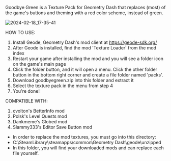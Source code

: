 Goodbye Green is a Texture Pack for Geometry Dash that replaces (most) of the game's buttons and theming with a red color scheme, instead of green.

![2024-02-18_17-35-41](https://github.com/notSuperlol/goodbyegreen/assets/93556337/b8f56c1e-44a5-4504-a4ad-31608f32b3bc)

HOW TO USE:
1. Install Geode, Geometry Dash's mod client at https://geode-sdk.org/
2. After Geode is installed, find the mod 'Texture Loader' from the mod index
3. Restart your game after installing the mod and you will see a folder icon on the game's main page
4. Click the folder button, and it will open a menu. Click the other folder button in the bottom right corner and create a file folder named 'packs'.
5. Download goodbyegreen.zip into this folder and extract it
6. Select the texture pack in the menu from step 4
7. You're done!

COMPATIBLE WITH:
1. cvolton's BetterInfo mod
2. Polsk's Level Quests mod
3. Dankmeme's Globed mod
4. Slammy333's Editor Save Button mod

- In order to replace the mod textures, you must go into this directory:
- C:\SteamLibrary\steamapps\common\Geometry Dash\geode\unzipped
- In this folder, you will find your downloaded mods and can replace each file yourself.

